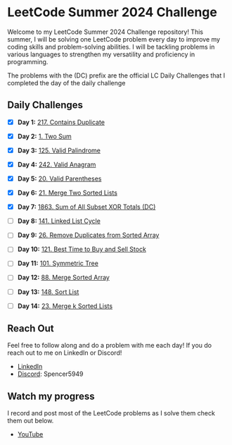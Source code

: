 # LeetCode Summer 2024 Challenge

Welcome to my LeetCode Summer 2024 Challenge repository! This summer, I will be solving one LeetCode problem every day to improve my coding skills and problem-solving abilities. I will be tackling problems in various languages to strengthen my versatility and proficiency in programming.


The problems with the (DC) prefix are the official LC Daily Challenges that I completed the day of the daily challenge
## Daily Challenges


- [X] **Day 1:** [217. Contains Duplicate](https://leetcode.com/problems/contains-duplicate/)
- [X] **Day 2:** [1. Two Sum](https://leetcode.com/problems/two-sum/)
- [X] **Day 3:** [125. Valid Palindrome](https://leetcode.com/problems/valid-palindrome/)
- [X] **Day 4:** [242. Valid Anagram](https://leetcode.com/problems/valid-anagram/)
- [X] **Day 5:** [20. Valid Parentheses](https://leetcode.com/problems/valid-parentheses/)
- [X] **Day 6:** [21. Merge Two Sorted Lists](https://leetcode.com/problems/merge-two-sorted-lists/)
- [X] **Day 7:** [1863. Sum of All Subset XOR Totals (DC)](https://leetcode.com/problems/sum-of-all-subset-xor-totals/)
- [ ] **Day 8:** [141. Linked List Cycle](https://leetcode.com/problems/linked-list-cycle/)
- [ ] **Day 9:** [26. Remove Duplicates from Sorted Array](https://leetcode.com/problems/remove-duplicates-from-sorted-array/)
- [ ] **Day 10:** [121. Best Time to Buy and Sell Stock](https://leetcode.com/problems/best-time-to-buy-and-sell-stock/)
- [ ] **Day 11:** [101. Symmetric Tree](https://leetcode.com/problems/symmetric-tree/)
- [ ] **Day 12:** [88. Merge Sorted Array](https://leetcode.com/problems/merge-sorted-array/)
- [ ] **Day 13:** [148. Sort List](https://leetcode.com/problems/sort-list/)
- [ ] **Day 14:** [23. Merge k Sorted Lists](https://leetcode.com/problems/merge-k-sorted-lists/)



## Reach Out
Feel free to follow along and do a problem with me each day! If you do reach out to me on LinkedIn or Discord!

- [LinkedIn](https://www.linkedin.com/in/spencer-lommel/)
- [Discord](https://discord.com/users/932711416140542035): Spencer5949

## Watch my progress
I record and post most of the LeetCode problems as I solve them check them out below.

- [YouTube](https://www.youtube.com/@SpencerLommel/playlists)

